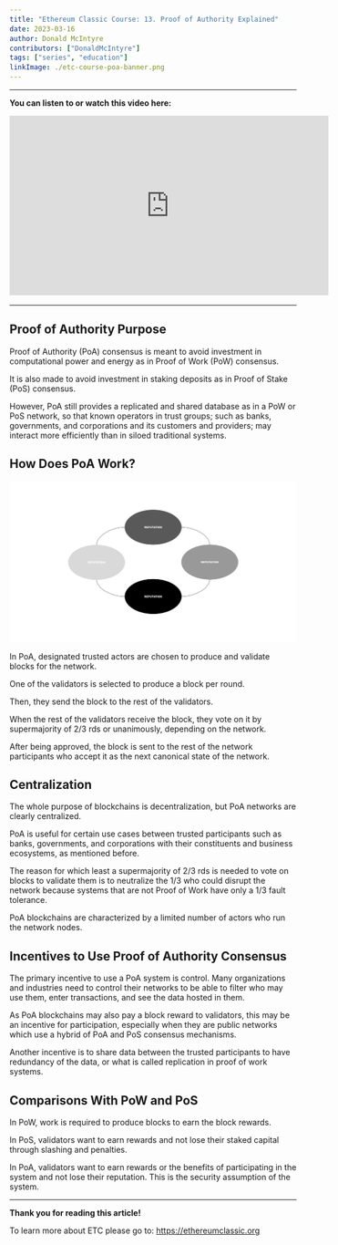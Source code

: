 ```yaml
---
title: "Ethereum Classic Course: 13. Proof of Authority Explained"
date: 2023-03-16
author: Donald McIntyre
contributors: ["DonaldMcIntyre"]
tags: ["series", "education"]
linkImage: ./etc-course-poa-banner.png
---
```


---
**You can listen to or watch this video here:**

<iframe width="560" height="315" src="https://www.youtube.com/embed/TtRT7aQGwbQ" title="YouTube video player" frameborder="0" allow="accelerometer; autoplay; clipboard-write; encrypted-media; gyroscope; picture-in-picture; web-share" allowfullscreen></iframe>

---

## Proof of Authority Purpose

Proof of Authority (PoA) consensus is meant to avoid investment in computational power and energy as in Proof of Work (PoW) consensus.

It is also made to avoid investment in staking deposits as in Proof of Stake (PoS) consensus.

However, PoA still provides a replicated and shared database as in a PoW or PoS network, so that known operators in trust groups; such as banks, governments, and corporations and its customers and providers; may interact more efficiently than in siloed traditional systems.

## How Does PoA Work?

![Proof of Authority validators risk their reputation.](./rep.png)

In PoA, designated trusted actors are chosen to produce and validate blocks for the network.

One of the validators is selected to produce a block per round.

Then, they send the block to the rest of the validators.

When the rest of the validators receive the block, they vote on it by supermajority of 2/3 rds or unanimously, depending on the network.

After being approved, the block is sent to the rest of the network participants who accept it as the next canonical state of the network.

## Centralization

The whole purpose of blockchains is decentralization, but PoA networks are clearly centralized.

PoA is useful for certain use cases between trusted participants such as banks, governments, and corporations with their constituents and business ecosystems, as mentioned before.

The reason for which least a supermajority of 2/3 rds is needed to vote on blocks to validate them is to neutralize the 1/3 who could disrupt the network because systems that are not Proof of Work have only a 1/3 fault tolerance.

PoA blockchains are characterized by a limited number of actors who run the network nodes.

## Incentives to Use Proof of Authority Consensus

The primary incentive to use a PoA system is control. Many organizations and industries need to control their networks to be able to filter who may use them, enter transactions, and see the data hosted in them.

As PoA blockchains may also pay a block reward to validators, this may be an incentive for participation, especially when they are public networks which use a hybrid of PoA and PoS consensus mechanisms.

Another incentive is to share data between the trusted participants to have redundancy of the data, or what is called replication in proof of work systems.

## Comparisons With PoW and PoS

In PoW, work is required to produce blocks to earn the block rewards.

In PoS, validators want to earn rewards and not lose their staked capital through slashing and penalties.

In PoA, validators want to earn rewards or the benefits of participating in the system and not lose their reputation. This is the security assumption of the system.

---

**Thank you for reading this article!**

To learn more about ETC please go to: https://ethereumclassic.org
